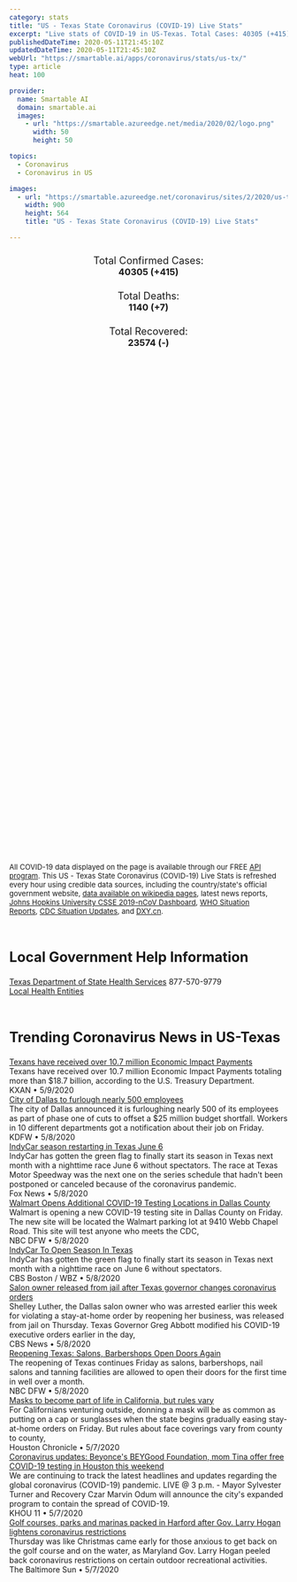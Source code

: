 ```yaml
---
category: stats
title: "US - Texas State Coronavirus (COVID-19) Live Stats"
excerpt: "Live stats of COVID-19 in US-Texas. Total Cases: 40305 (+415), Deaths: 1140 (+7), Recoveries: 23574(-)."
publishedDateTime: 2020-05-11T21:45:10Z
updatedDateTime: 2020-05-11T21:45:10Z
webUrl: "https://smartable.ai/apps/coronavirus/stats/us-tx/"
type: article
heat: 100

provider:
  name: Smartable AI
  domain: smartable.ai
  images:
    - url: "https://smartable.azureedge.net/media/2020/02/logo.png"
      width: 50
      height: 50

topics:
  - Coronavirus
  - Coronavirus in US

images:
  - url: "https://smartable.azureedge.net/coronavirus/sites/2/2020/us-tx.jpg"
    width: 900
    height: 564
    title: "US - Texas State Coronavirus (COVID-19) Live Stats"

---
```

<div class="total-stats" style="text-align: center;">
    <h3>
	    <div style="font-size: 18px; font-weight: 400;">Total Confirmed Cases:</div>
	    40305 (<span class='red'>+415</span>)
    </h3>
    <h3>
	    <div style="font-size: 18px; font-weight: 400;">Total Deaths:</div>
	    1140 (<span class='red'>+7</span>)
    </h3>
    <h3>
	    <div style="font-size: 18px; font-weight: 400;">Total Recovered:</div>
	    23574 (-)
    </h3>
</div>

<script type="text/javascript" src="https://www.gstatic.com/charts/loader.js"></script>

<div id="time_series_chart" style="width: 100%; height: 400px;"></div>
<script type="text/javascript">
  google.charts.load('current', {'packages':['corechart']});
  google.charts.setOnLoadCallback(drawChart);
  function drawChart() {
    var data = google.visualization.arrayToDataTable([
      ['Date', 'Total Cases', 'Total Deaths', 'Total Recovered'],
      ['1/22/2020', 0, 0, 0],['1/23/2020', 0, 0, 0],['1/24/2020', 0, 0, 0],['1/25/2020', 0, 0, 0],['1/26/2020', 0, 0, 0],['1/27/2020', 0, 0, 0],['1/28/2020', 0, 0, 0],['1/29/2020', 0, 0, 0],['1/30/2020', 0, 0, 0],['1/31/2020', 0, 0, 0],['2/1/2020', 0, 0, 0],['2/2/2020', 0, 0, 0],['2/3/2020', 0, 0, 0],['2/4/2020', 0, 0, 0],['2/5/2020', 0, 0, 0],['2/6/2020', 0, 0, 0],['2/7/2020', 0, 0, 0],['2/8/2020', 0, 0, 0],['2/9/2020', 0, 0, 0],['2/10/2020', 0, 0, 0],['2/11/2020', 0, 0, 0],['2/12/2020', 0, 0, 0],['2/13/2020', 0, 0, 0],['2/14/2020', 0, 0, 0],['2/15/2020', 0, 0, 0],['2/16/2020', 0, 0, 0],['2/17/2020', 0, 0, 0],['2/18/2020', 0, 0, 0],['2/19/2020', 0, 0, 0],['2/20/2020', 0, 0, 0],['2/21/2020', 0, 0, 0],['2/22/2020', 0, 0, 0],['2/23/2020', 0, 0, 0],['2/24/2020', 0, 0, 0],['2/25/2020', 0, 0, 0],['2/26/2020', 0, 0, 0],['2/27/2020', 0, 0, 0],['2/28/2020', 0, 0, 0],['2/29/2020', 0, 0, 0],['3/1/2020', 0, 0, 0],['3/2/2020', 0, 0, 0],['3/3/2020', 0, 0, 0],['3/4/2020', 0, 0, 0],['3/5/2020', 3, 0, 0],['3/6/2020', 4, 0, 0],['3/7/2020', 8, 0, 0],['3/8/2020', 11, 0, 0],['3/9/2020', 13, 0, 0],['3/10/2020', 16, 0, 0],['3/11/2020', 21, 0, 0],['3/12/2020', 27, 0, 0],['3/13/2020', 44, 0, 0],['3/14/2020', 60, 0, 0],['3/15/2020', 63, 0, 0],['3/16/2020', 85, 0, 0],['3/17/2020', 110, 1, 0],['3/18/2020', 196, 3, 0],['3/19/2020', 306, 5, 0],['3/20/2020', 429, 4, 4],['3/21/2020', 582, 5, 4],['3/22/2020', 643, 7, 11],['3/23/2020', 758, 9, 11],['3/24/2020', 955, 12, 11],['3/25/2020', 1229, 15, 15],['3/26/2020', 1563, 21, 15],['3/27/2020', 1937, 26, 15],['3/28/2020', 2455, 30, 15],['3/29/2020', 2792, 37, 15],['3/30/2020', 3147, 45, 15],['3/31/2020', 3809, 54, 15],['4/1/2020', 4355, 66, 254],['4/2/2020', 5069, 77, 377],['4/3/2020', 5734, 100, 528],['4/4/2020', 6567, 116, 640],['4/5/2020', 7209, 136, 684],['4/6/2020', 8050, 150, 763],['4/7/2020', 8932, 160, 976],['4/8/2020', 9777, 189, 1194],['4/9/2020', 11208, 210, 1365],['4/10/2020', 12105, 238, 1709],['4/11/2020', 13023, 266, 1873],['4/12/2020', 13677, 283, 2068],['4/13/2020', 14275, 305, 2401],['4/14/2020', 15015, 342, 2680],['4/15/2020', 15907, 375, 2957],['4/16/2020', 16876, 414, 3278],['4/17/2020', 17849, 451, 3537],['4/18/2020', 18704, 476, 3760],['4/19/2020', 19260, 490, 4020],['4/20/2020', 19751, 507, 4268],['4/21/2020', 20574, 533, 4578],['4/22/2020', 21321, 556, 4910],['4/23/2020', 22650, 604, 5262],['4/24/2020', 22905, 616, 5262],['4/25/2020', 24195, 643, 9986],['4/26/2020', 25015, 667, 9986],['4/27/2020', 25516, 682, 11170],['4/28/2020', 26464, 724, 11170],['4/29/2020', 27566, 759, 11786],['4/30/2020', 28777, 821, 12507],['5/1/2020', 29837, 842, 13699],['5/2/2020', 31142, 875, 14891],['5/3/2020', 32227, 889, 15544],['5/4/2020', 33058, 917, 16621],['5/5/2020', 34238, 960, 16665],['5/6/2020', 35330, 1006, 17687],['5/7/2020', 36550, 1029, 18707],['5/8/2020', 37727, 1079, 19604],['5/9/2020', 38696, 1111, 23589],['5/10/2020', 39890, 1133, 23589],['5/11/2020', 40305, 1140, 23574],
    ]);
    var options = {
      curveType: 'none',
      chartArea: {'width': '80%', 'height': '80%'},
      legend: { position: 'top' },
      lineWidth: 5,
      colors: ['#f60109', '#444444', '#81B71F']
    };
    var chart = new google.visualization.LineChart(document.getElementById('time_series_chart'));
    chart.draw(data, options);
  }
</script>

<div id="geo_chart" style="width: 100%; height: 500px;"></div>
<script type="text/javascript">
  google.charts.load('current', {
    'packages':['geochart'],
    'mapsApiKey': 'AIzaSyDk1HhVhLaveyKrUhhHZ5YwzIpEcbdal6U'
  });
  google.charts.setOnLoadCallback(drawRegionsMap);
  function drawRegionsMap() {
    var data = google.visualization.arrayToDataTable([
      ['LATITUDE', 'LONGITUDE', 'DESCRIPTION', 'Total Cases', 'Total Deaths'],
      [32.2963, -102.5297, "Andrews", 21, 0],[32.0561, -95.5043, "Anderson", 41, 0],[31.2345, -94.7665, "Angelina", 100, 0],[28.167, -97.006, "Aransas", 2, 0],[28.9643, -98.4957, "Atascosa", 22, 1],[29.7965, -96.1051, "Austin", 15, 0],[30.2819, -97.2448, "Bastrop", 109, 2],[35.1075, -101.3628, "Armstrong", 2, 0],[31.0525, -97.479, "Bell", 220, 3],[29.5545, -98.3404, "Bexar", 1901, 56],[30.4298, -98.3609, "Blanco", 6, 0],[34.06854817, -102.8299707, "Bailey", 3, 0],[33.5076, -94.6167, "Bowie", 105, 10],[29.6383, -98.9869, "Bandera", 6, 0],[29.0455, -95.5673, "Brazoria", 661, 9],[30.5852, -96.296, "Brazos", 271, 18],[31.8249, -98.7895, "Brown", 38, 6],[28.5277, -97.7831, "Bee", 6, 0],[30.346, -96.5311, "Burleson", 15, 0],[30.5677, -98.2751, "Burnet", 26, 0],[29.8785, -97.6831, "Caldwell", 27, 0],[28.4463, -96.4205, "Calhoun", 36, 3],[26.0566, -97.4235, "Cameron", 512, 22],[32.0562, -97.7507, "Bosque", 5, 0],[33.1378, -94.0591, "Cass", 20, 2],[34.5324, -102.3111, "Castro", 23, 1],[29.7269, -94.8549, "Chambers", 50, 0],[31.8968, -95.152, "Cherokee", 20, 1],[29.81008251, -103.2520326, "Brewster", 1, 0],[33.1795, -96.493, "Collin", 920, 28],[34.53026962, -101.2084947, "Briscoe", 1, 0],[29.6997, -98.1148, "Comal", 65, 6],[27.22, -98.0645, "Brooks", 1, 0],[31.9005, -98.6044, "Comanche", 4, 1],[31.4187, -97.5114, "Coryell", 208, 2],[31.3919, -102.3503, "Crane", 2, 0],[32.7767, -96.797, "Dallas", 5870, 143],[32.9307, -102.1256, "Dawson", 30, 1],[34.8232, -102.4001, "Deaf Smith", 59, 0],[32.4056, -99.5039, "Callahan", 6, 1],[33.133, -97.3014, "Denton", 922, 25],[28.9829, -97.505, "DeWitt", 15, 1],[32.9997, -94.9668, "Camp", 7, 0],[32.2136, -98.6721, "Eastland", 3, 0],[35.5707, -101.1731, "Carson", 3, 0],[32.0105, -102.3587, "Ector", 102, 4],[31.811, -106.1643, "El Paso", 1340, 33],[32.314, -97.0053, "Ellis", 202, 11],[32.0875, -98.3391, "Erath", 15, 1],[31.3711, -97.0763, "Falls", 6, 0],[34.4293, -100.2516, "Childress", 2, 0],[33.4275, -96.3407, "Fannin", 23, 1],[33.9299, -98.3676, "Clay", 3, 0],[30.064, -96.6958, "Fayette", 25, 1],[33.5997, -102.6133, "Cochran", 1, 0],[29.5693, -95.8143, "Fort Bend", 1384, 38],[31.88911733, -100.5297533, "Coke", 1, 0],[33.176, -95.2253, "Franklin", 3, 0],[31.76736834, -99.45240766, "Coleman", 2, 0],[32.9419, -102.5657, "Gaines", 3, 0],[29.4128, -94.9658, "Galveston", 685, 29],[34.96489496, -100.2700111, "Collingsworth", 4, 0],[33.6233, -96.7286, "Grayson", 89, 0],[29.7055, -96.5563, "Colorado", 16, 0],[32.4893, -94.8521, "Gregg", 118, 0],[30.3874, -96.0895, "Grimes", 42, 1],[29.4892, -98.1094, "Guadalupe", 95, 0],[31.2162, -99.844, "Concho", 1, 0],[34.2791, -101.8968, "Hale", 37, 4],[33.5703, -97.0129, "Cooke", 12, 0],[30.1933, -94.193, "Hardin", 115, 3],[29.7752, -95.3103, "Harris", 7878, 172],[34.07783319, -100.2785062, "Cottle", 4, 1],[32.5886, -94.4468, "Harrison", 186, 9],[30.0392, -97.8915, "Hays", 204, 2],[32.3075, -96.0138, "Henderson", 41, 0],[33.6413, -101.2377, "Crosby", 2, 1],[26.2585, -98.5787, "Hidalgo", 389, 8],[32.1419, -97.3972, "Hill", 19, 1],[36.0579, -102.5123, "Dallam", 13, 1],[33.4133, -102.1552, "Hockley", 21, 1],[32.4885, -97.8357, "Hood", 22, 3],[33.3222, -95.5606, "Hopkins", 8, 0],[31.3177, -95.4564, "Houston", 13, 0],[33.3716, -95.6912, "Delta", 1, 0],[32.9324, -96.2471, "Hunt", 57, 3],[28.8325, -96.5388, "Jackson", 14, 0],[30.6578, -93.9001, "Jasper", 22, 2],[33.4701, -100.8556, "Dickens", 1, 0],[30.0522, -94.3332, "Jefferson", 376, 25],[28.4461, -99.7604, "Dimmit", 1, 0],[32.4311, -97.1021, "Johnson", 150, 4],[34.8674, -100.6592, "Donley", 26, 0],[28.8858, -97.7134, "Karnes", 3, 0],[27.7609, -98.2389, "Duval", 5, 0],[32.7315, -96.159, "Kaufman", 116, 1],[29.7844, -98.7289, "Kendall", 19, 0],[27.5095, -97.861, "Kleberg", 11, 1],[33.6689, -95.5462, "Lamar", 89, 4],[34.012, -102.4147, "Lamb", 7, 0],[29.4428, -96.9436, "Lavaca", 6, 1],[31.2579, -95.9796, "Leon", 9, 0],[30.047, -94.7908, "Liberty", 64, 1],[31.307, -96.6293, "Limestone", 15, 1],[30.7807, -98.4393, "Llano", 3, 0],[33.6901, -101.9893, "Lubbock", 592, 49],[33.9835, -101.3367, "Floyd", 4, 0],[32.9652, -101.8309, "Lynn", 5, 1],[32.1315, -101.7928, "Martin", 3, 1],[28.8727, -96.2172, "Matagorda", 64, 5],[28.947, -100.6237, "Maverick", 31, 0],[31.7897, -96.461, "Freestone", 7, 0],[31.3818, -97.2127, "McLennan", 94, 4],[28.8885, -99.0988, "Frio", 34, 0],[29.3532, -99.1621, "Medina", 31, 2],[32.0249, -102.1137, "Midland", 101, 11],[30.874, -97.1289, "Milam", 20, 1],[33.17969345, -101.2984114, "Garza", 3, 0],[33.7835, -97.7302, "Montague", 9, 1],[30.2903, -99.2459, "Gillespie", 4, 0],[30.3883, -95.6963, "Montgomery", 699, 16],[31.86942909, -101.5207776, "Glasscock", 1, 0],[36.0444, -102.008, "Moore", 527, 8],[28.6708, -97.3916, "Goliad", 7, 0],[33.0306, -94.725, "Morris", 9, 0],[29.2698, -97.7658, "Gonzales", 53, 2],[31.8126, -94.8411, "Nacogdoches", 206, 9],[35.5479, -100.965, "Gray", 75, 0],[32.0925, -96.7174, "Navarro", 36, 2],[27.8094, -97.8455, "Nueces", 132, 3],[35.2456, -102.4262, "Oldham", 3, 1],[30.1291, -93.9967, "Orange", 85, 2],[32.7508, -97.6999, "Parker", 45, 0],[30.9988, -94.8275, "Polk", 35, 0],[35.1989, -101.831, "Potter", 1124, 15],[31.6997, -98.1208, "Hamilton", 6, 0],[35.0539, -101.8186, "Randall", 358, 3],[36.066, -101.4769, "Hansford", 12, 2],[31.4046, -103.5057, "Reeves", 7, 0],[30.877, -96.5956, "Robertson", 5, 0],[32.917, -96.4377, "Rockwall", 100, 4],[31.8662, -94.9833, "Rusk", 40, 1],[30.5898, -95.1307, "San Jacinto", 11, 0],[35.8914, -102.3933, "Hartley", 8, 2],[28.0969, -97.865, "San Patricio", 20, 0],[31.944, -94.2457, "Shelby", 152, 5],[32.2222, -95.2217, "Smith", 174, 4],[35.9097, -100.3839, "Hemphill", 1, 0],[26.3859, -98.899, "Starr", 14, 0],[34.5374, -101.7743, "Swisher", 12, 0],[32.7732, -97.3517, "Tarrant", 3695, 103],[32.4522, -99.8666, "Taylor", 384, 6],[33.3377, -102.2059, "Terry", 12, 0],[31.4426, -100.4501, "Tom Green", 84, 1],[30.4088, -98.0451, "Travis", 2127, 60],[32.2795, -101.3496, "Howard", 6, 1],[32.586, -95.1127, "Upshur", 17, 0],[29.3214, -99.4696, "Uvalde", 7, 0],[29.3708, -100.88, "Val Verde", 13, 0],[35.7026, -101.5317, "Hutchinson", 21, 0],[32.554, -95.8639, "Van Zandt", 18, 1],[28.8285, -96.985, "Victoria", 150, 5],[33.1636, -98.3891, "Jack", 4, 0],[30.705, -95.5545, "Walker", 340, 2],[30.0996, -96.0781, "Waller", 38, 0],[30.1586, -96.3965, "Washington", 164, 18],[27.6555, -99.6178, "Webb", 435, 17],[29.1119, -96.4123, "Wharton", 41, 0],[26.8827, -98.8948, "Jim Hogg", 3, 0],[33.9072, -98.529, "Wichita", 75, 2],[27.7132, -98.1346, "Jim Wells", 7, 0],[26.4634, -97.9088, "Willacy", 14, 1],[30.513, -97.7382, "Williamson", 377, 13],[32.8898, -100.1329, "Jones", 92, 0],[29.2358, -97.9636, "Wilson", 35, 4],[33.2099, -97.7709, "Wise", 30, 2],[33.1896, -102.8271, "Yoakum", 2, 0],[33.195, -98.7436, "Young", 4, 1],[30.8502, -93.7537, "Newton", 4, 0],[30.9213, -94.6001, "Tyler", 7, 0],[30.0772, -99.2381, "Kerr", 9, 0],[30.48678918, -99.74856473, "Kimble", 1, 0],[28.4668, -98.1784, "Live Oak", 5, 0],[33.468, -99.5236, "Knox", 1, 0],[28.4364, -99.2367, "La Salle", 2, 0],[31.305, -94.2699, "San Augustine", 21, 1],[32.9305, -95.5761, "Wood", 14, 0],[32.2436, -94.4561, "Panola", 168, 8],[31.0755, -97.9727, "Lampasas", 8, 0],[30.1833, -96.9279, "Lee", 5, 0],[36.27783108, -100.2733151, "Lipscomb", 2, 0],[32.5509, -98.4979, "Palo Pinto", 9, 2],[33.1658, -95.1105, "Titus", 35, 0],[30.9376, -95.3254, "Trinity", 11, 0],[31.0252, -95.7539, "Madison", 3, 0],[32.7634, -94.3511, "Marion", 16, 0],[30.748, -99.2288, "Mason", 28, 0],[30.8926, -102.8847, "Pecos", 15, 0],[31.1993, -99.5809, "McCulloch", 3, 0],[26.9027, -99.2612, "Zapata", 7, 0],[32.3571, -101.0132, "Mitchell", 1, 0],[33.8992, -100.8561, "Motley", 1, 0],[32.9011, -95.9397, "Rains", 2, 0],[32.0851, -100.3194, "Nolan", 2, 0],[32.6366, -100.7523, "Scurry", 2, 0],[36.3932, -100.7974, "Ochiltree", 29, 1],[32.7566, -98.9125, "Stephens", 1, 0],[31.7545, -103.1541, "Winkler", 3, 0],[34.5157, -102.8846, "Parmer", 19, 0],[34.148, -99.3, "Wilbarger", 2, 0],[33.5523, -94.7804, "Red River", 9, 0],[35.6924, -100.6416, "Roberts", 2, 0],[31.4541, -93.7979, "Sabine", 2, 0],[36.4937, -101.7937, "Sherman", 23, 0],[28.7221, -99.8327, "Zavala", 2, 0],[28.3238976, -97.15766311, "Refugio", 1, 0],[31.8314342, -99.97616148, "Runnels", 2, 0],[35.5291, -100.4394, "Wheeler", 14, 0],[32.73587756, -99.35401337, "Shackelford", 1, 0],
    ]);
    var options = {
      backgroundColor: {fill:'transparent',stroke:'#FFF' ,strokeWidth:0 }, 
      displayMode: 'markers',
      region: 'US-TX', 
      resolution: 'metros',
      colorAxis: {colors: ['#F27D81', '#f60109']},
      sizeAxis: {minSize:3,  maxSize:12},
    };
    var chart = new google.visualization.GeoChart(document.getElementById('geo_chart'));
    chart.draw(data, options);
  };
</script>

<div id="geo_table"></div>
<script type="text/javascript">
  google.charts.load('current', {'packages':['table']});
  google.charts.setOnLoadCallback(drawTable);
  function drawTable() {
    var data = new google.visualization.DataTable();
    data.addColumn('string', 'Location');
    data.addColumn('number', 'Total Cases');
    data.addColumn('number', 'New Cases');
    data.addColumn('number', 'Active Cases');
    data.addColumn('number', 'Total Deaths');
    data.addColumn('number', 'New Deaths');
    data.addColumn('number', 'Total Recovered');
    data.addRows([
      [{v:"Andrews", f:"Andrews"}, 21, 0, 18, 0, 0, 3],[{v:"Anderson", f:"Anderson"}, 41, 0, 39, 0, 0, 2],[{v:"Angelina", f:"Angelina"}, 100, 0, 100, 0, 0, 0],[{v:"Aransas", f:"Aransas"}, 2, 0, 2, 0, 0, 0],[{v:"Atascosa", f:"Atascosa"}, 22, 0, 15, 1, 0, 6],[{v:"Austin", f:"Austin"}, 15, 0, 15, 0, 0, 0],[{v:"Bastrop", f:"Bastrop"}, 109, 0, 101, 2, 0, 6],[{v:"Armstrong", f:"Armstrong"}, 2, 0, 2, 0, 0, 0],[{v:"Bell", f:"Bell"}, 220, 0, 159, 3, 0, 58],[{v:"Bexar", f:"Bexar"}, 1901, 0, 1484, 56, 0, 361],[{v:"Blanco", f:"Blanco"}, 6, 0, 6, 0, 0, 0],[{v:"Bailey", f:"Bailey"}, 3, 0, 3, 0, 0, 0],[{v:"Bowie", f:"Bowie"}, 105, 0, 95, 10, 0, 0],[{v:"Bandera", f:"Bandera"}, 6, 0, 6, 0, 0, 0],[{v:"Brazoria", f:"Brazoria"}, 661, 5, 442, 9, 0, 210],[{v:"Brazos", f:"Brazos"}, 271, 6, 203, 18, 0, 50],[{v:"Brown", f:"Brown"}, 38, 0, 21, 6, 0, 11],[{v:"Bee", f:"Bee"}, 6, 0, 6, 0, 0, 0],[{v:"Burleson", f:"Burleson"}, 15, 0, 15, 0, 0, 0],[{v:"Burnet", f:"Burnet"}, 26, 0, 26, 0, 0, 0],[{v:"Caldwell", f:"Caldwell"}, 27, 0, 27, 0, 0, 0],[{v:"Calhoun", f:"Calhoun"}, 36, 0, 33, 3, 0, 0],[{v:"Cameron", f:"Cameron"}, 512, 0, 342, 22, 0, 148],[{v:"Bosque", f:"Bosque"}, 5, 0, 5, 0, 0, 0],[{v:"Cass", f:"Cass"}, 20, 0, 15, 2, 0, 3],[{v:"Castro", f:"Castro"}, 23, 0, 22, 1, 0, 0],[{v:"Chambers", f:"Chambers"}, 50, 1, 29, 0, 0, 21],[{v:"Cherokee", f:"Cherokee"}, 20, 0, 13, 1, 0, 6],[{v:"Brewster", f:"Brewster"}, 1, 0, 1, 0, 0, 0],[{v:"Collin", f:"Collin"}, 920, 2, 463, 28, 0, 429],[{v:"Briscoe", f:"Briscoe"}, 1, 0, 1, 0, 0, 0],[{v:"Comal", f:"Comal"}, 65, 0, 40, 6, 0, 19],[{v:"Brooks", f:"Brooks"}, 1, 0, 1, 0, 0, 0],[{v:"Comanche", f:"Comanche"}, 4, 0, 3, 1, 0, 0],[{v:"Coryell", f:"Coryell"}, 208, 0, 206, 2, 0, 0],[{v:"Crane", f:"Crane"}, 2, 0, 0, 0, 0, 2],[{v:"Dallas", f:"Dallas"}, 5870, 0, 5725, 143, 0, 2],[{v:"Dawson", f:"Dawson"}, 30, 0, 28, 1, 0, 1],[{v:"Deaf Smith", f:"Deaf Smith"}, 59, 0, 57, 0, 0, 2],[{v:"Callahan", f:"Callahan"}, 6, 0, 5, 1, 0, 0],[{v:"Denton", f:"Denton"}, 922, 8, 576, 25, 0, 321],[{v:"DeWitt", f:"DeWitt"}, 15, 0, 8, 1, 0, 6],[{v:"Camp", f:"Camp"}, 7, 0, 7, 0, 0, 0],[{v:"Eastland", f:"Eastland"}, 3, 0, 3, 0, 0, 0],[{v:"Carson", f:"Carson"}, 3, 0, 3, 0, 0, 0],[{v:"Ector", f:"Ector"}, 102, 4, 75, 4, 0, 23],[{v:"El Paso", f:"El Paso"}, 1340, 18, 1186, 33, 1, 121],[{v:"Ellis", f:"Ellis"}, 202, 0, 191, 11, 0, 0],[{v:"Erath", f:"Erath"}, 15, 0, 14, 1, 0, 0],[{v:"Falls", f:"Falls"}, 6, 0, 6, 0, 0, 0],[{v:"Childress", f:"Childress"}, 2, 0, 2, 0, 0, 0],[{v:"Fannin", f:"Fannin"}, 23, 0, 22, 1, 0, 0],[{v:"Clay", f:"Clay"}, 3, 0, 3, 0, 0, 0],[{v:"Fayette", f:"Fayette"}, 25, 0, 24, 1, 0, 0],[{v:"Cochran", f:"Cochran"}, 1, 0, 1, 0, 0, 0],[{v:"Fort Bend", f:"Fort Bend"}, 1384, 14, 1242, 38, 2, 104],[{v:"Coke", f:"Coke"}, 1, 0, 1, 0, 0, 0],[{v:"Franklin", f:"Franklin"}, 3, 0, 3, 0, 0, 0],[{v:"Coleman", f:"Coleman"}, 2, 0, 2, 0, 0, 0],[{v:"Gaines", f:"Gaines"}, 3, 0, 3, 0, 0, 0],[{v:"Galveston", f:"Galveston"}, 685, 5, 413, 29, 0, 243],[{v:"Collingsworth", f:"Collingsworth"}, 4, 0, 4, 0, 0, 0],[{v:"Grayson", f:"Grayson"}, 89, 0, 89, 0, 0, 0],[{v:"Colorado", f:"Colorado"}, 16, 0, 16, 0, 0, 0],[{v:"Gregg", f:"Gregg"}, 118, 0, 102, 0, 0, 16],[{v:"Grimes", f:"Grimes"}, 42, 0, 41, 1, 0, 0],[{v:"Guadalupe", f:"Guadalupe"}, 95, 0, 68, 0, 0, 27],[{v:"Concho", f:"Concho"}, 1, 0, 1, 0, 0, 0],[{v:"Hale", f:"Hale"}, 37, 0, 28, 4, 0, 5],[{v:"Cooke", f:"Cooke"}, 12, 0, 12, 0, 0, 0],[{v:"Hardin", f:"Hardin"}, 115, 0, 74, 3, 0, 38],[{v:"Harris", f:"Harris"}, 7878, 0, 6247, 172, 0, 1459],[{v:"Cottle", f:"Cottle"}, 4, 0, 3, 1, 0, 0],[{v:"Harrison", f:"Harrison"}, 186, 0, 177, 9, 0, 0],[{v:"Hays", f:"Hays"}, 204, 0, 131, 2, 0, 71],[{v:"Henderson", f:"Henderson"}, 41, 0, 41, 0, 0, 0],[{v:"Crosby", f:"Crosby"}, 2, 0, 1, 1, 0, 0],[{v:"Hidalgo", f:"Hidalgo"}, 389, 2, 302, 8, 0, 79],[{v:"Hill", f:"Hill"}, 19, 0, 18, 1, 0, 0],[{v:"Dallam", f:"Dallam"}, 13, 0, 11, 1, 0, 1],[{v:"Hockley", f:"Hockley"}, 21, 0, 20, 1, 0, 0],[{v:"Hood", f:"Hood"}, 22, 0, 14, 3, 0, 5],[{v:"Hopkins", f:"Hopkins"}, 8, 0, 8, 0, 0, 0],[{v:"Houston", f:"Houston"}, 13, 0, 13, 0, 0, 0],[{v:"Delta", f:"Delta"}, 1, 0, 1, 0, 0, 0],[{v:"Hunt", f:"Hunt"}, 57, 0, 54, 3, 0, 0],[{v:"Jackson", f:"Jackson"}, 14, 0, 11, 0, 0, 3],[{v:"Jasper", f:"Jasper"}, 22, 0, 19, 2, 0, 1],[{v:"Dickens", f:"Dickens"}, 1, 0, 1, 0, 0, 0],[{v:"Jefferson", f:"Jefferson"}, 376, 0, 315, 25, 0, 36],[{v:"Dimmit", f:"Dimmit"}, 1, 0, 1, 0, 0, 0],[{v:"Johnson", f:"Johnson"}, 150, 0, 146, 4, 0, 0],[{v:"Donley", f:"Donley"}, 26, 0, 13, 0, 0, 13],[{v:"Karnes", f:"Karnes"}, 3, 0, 1, 0, 0, 2],[{v:"Duval", f:"Duval"}, 5, 0, 5, 0, 0, 0],[{v:"Kaufman", f:"Kaufman"}, 116, 0, 115, 1, 0, 0],[{v:"Kendall", f:"Kendall"}, 19, 0, 11, 0, 0, 8],[{v:"Kleberg", f:"Kleberg"}, 11, 0, 10, 1, 0, 0],[{v:"Lamar", f:"Lamar"}, 89, 0, 85, 4, 0, 0],[{v:"Lamb", f:"Lamb"}, 7, 0, 7, 0, 0, 0],[{v:"Lavaca", f:"Lavaca"}, 6, 0, 4, 1, 0, 1],[{v:"Leon", f:"Leon"}, 9, 0, 9, 0, 0, 0],[{v:"Liberty", f:"Liberty"}, 64, 0, 63, 1, 0, 0],[{v:"Limestone", f:"Limestone"}, 15, 0, 14, 1, 0, 0],[{v:"Llano", f:"Llano"}, 3, 0, 3, 0, 0, 0],[{v:"Lubbock", f:"Lubbock"}, 592, 3, 394, 49, 0, 149],[{v:"Floyd", f:"Floyd"}, 4, 0, 4, 0, 0, 0],[{v:"Lynn", f:"Lynn"}, 5, 0, 4, 1, 0, 0],[{v:"Martin", f:"Martin"}, 3, 0, 2, 1, 0, 0],[{v:"Matagorda", f:"Matagorda"}, 64, 0, 48, 5, 0, 11],[{v:"Maverick", f:"Maverick"}, 31, 0, 27, 0, 0, 4],[{v:"Freestone", f:"Freestone"}, 7, 0, 7, 0, 0, 0],[{v:"McLennan", f:"McLennan"}, 94, 0, 88, 4, 0, 2],[{v:"Frio", f:"Frio"}, 34, 0, 33, 0, 0, 1],[{v:"Medina", f:"Medina"}, 31, 0, 27, 2, 0, 2],[{v:"Midland", f:"Midland"}, 101, 0, 70, 11, 0, 20],[{v:"Milam", f:"Milam"}, 20, 0, 19, 1, 0, 0],[{v:"Garza", f:"Garza"}, 3, 0, 3, 0, 0, 0],[{v:"Montague", f:"Montague"}, 9, 0, 8, 1, 0, 0],[{v:"Gillespie", f:"Gillespie"}, 4, 0, 3, 0, 0, 1],[{v:"Montgomery", f:"Montgomery"}, 699, 0, 549, 16, 0, 134],[{v:"Glasscock", f:"Glasscock"}, 1, 0, 1, 0, 0, 0],[{v:"Moore", f:"Moore"}, 527, 0, 498, 8, 0, 21],[{v:"Goliad", f:"Goliad"}, 7, 0, 6, 0, 0, 1],[{v:"Morris", f:"Morris"}, 9, 0, 9, 0, 0, 0],[{v:"Gonzales", f:"Gonzales"}, 53, 0, 50, 2, 0, 1],[{v:"Nacogdoches", f:"Nacogdoches"}, 206, 0, 177, 9, 0, 20],[{v:"Gray", f:"Gray"}, 75, 0, 74, 0, 0, 1],[{v:"Navarro", f:"Navarro"}, 36, 0, 34, 2, 0, 0],[{v:"Nueces", f:"Nueces"}, 132, 3, 129, 3, 0, 0],[{v:"Oldham", f:"Oldham"}, 3, 0, 2, 1, 0, 0],[{v:"Orange", f:"Orange"}, 85, 0, 55, 2, 0, 28],[{v:"Parker", f:"Parker"}, 45, 0, 45, 0, 0, 0],[{v:"Polk", f:"Polk"}, 35, 0, 35, 0, 0, 0],[{v:"Potter", f:"Potter"}, 1124, 0, 1089, 15, 0, 20],[{v:"Hamilton", f:"Hamilton"}, 6, 0, 6, 0, 0, 0],[{v:"Randall", f:"Randall"}, 358, 0, 333, 3, 0, 22],[{v:"Hansford", f:"Hansford"}, 12, 0, 10, 2, 0, 0],[{v:"Reeves", f:"Reeves"}, 7, 0, 7, 0, 0, 0],[{v:"Robertson", f:"Robertson"}, 5, 0, 5, 0, 0, 0],[{v:"Rockwall", f:"Rockwall"}, 100, 0, 96, 4, 0, 0],[{v:"Rusk", f:"Rusk"}, 40, 0, 39, 1, 0, 0],[{v:"San Jacinto", f:"San Jacinto"}, 11, 0, 11, 0, 0, 0],[{v:"Hartley", f:"Hartley"}, 8, 0, 6, 2, 0, 0],[{v:"San Patricio", f:"San Patricio"}, 20, 0, 20, 0, 0, 0],[{v:"Shelby", f:"Shelby"}, 152, 0, 141, 5, 0, 6],[{v:"Smith", f:"Smith"}, 174, 0, 111, 4, 0, 59],[{v:"Hemphill", f:"Hemphill"}, 1, 0, 1, 0, 0, 0],[{v:"Starr", f:"Starr"}, 14, 0, 14, 0, 0, 0],[{v:"Swisher", f:"Swisher"}, 12, 0, 11, 0, 0, 1],[{v:"Tarrant", f:"Tarrant"}, 3695, 485, 3327, 103, 2, 265],[{v:"Taylor", f:"Taylor"}, 384, 0, 375, 6, 0, 3],[{v:"Terry", f:"Terry"}, 12, 0, 9, 0, 0, 3],[{v:"Tom Green", f:"Tom Green"}, 84, 0, 63, 1, 0, 20],[{v:"Travis", f:"Travis"}, 2127, 0, 1800, 60, 0, 267],[{v:"Howard", f:"Howard"}, 6, 0, 5, 1, 0, 0],[{v:"Upshur", f:"Upshur"}, 17, 0, 17, 0, 0, 0],[{v:"Uvalde", f:"Uvalde"}, 7, 0, 1, 0, 0, 6],[{v:"Val Verde", f:"Val Verde"}, 13, 0, 2, 0, 0, 11],[{v:"Hutchinson", f:"Hutchinson"}, 21, 0, 20, 0, 0, 1],[{v:"Van Zandt", f:"Van Zandt"}, 18, 0, 17, 1, 0, 0],[{v:"Victoria", f:"Victoria"}, 150, 0, 132, 5, 0, 13],[{v:"Jack", f:"Jack"}, 4, 0, 4, 0, 0, 0],[{v:"Walker", f:"Walker"}, 340, 0, 324, 2, 0, 14],[{v:"Waller", f:"Waller"}, 38, 0, 38, 0, 0, 0],[{v:"Washington", f:"Washington"}, 164, 0, 132, 18, 0, 14],[{v:"Webb", f:"Webb"}, 435, 1, 330, 17, 0, 88],[{v:"Wharton", f:"Wharton"}, 41, 0, 27, 0, 0, 14],[{v:"Jim Hogg", f:"Jim Hogg"}, 3, 0, 3, 0, 0, 0],[{v:"Wichita", f:"Wichita"}, 75, 0, 58, 2, 0, 15],[{v:"Jim Wells", f:"Jim Wells"}, 7, 0, 7, 0, 0, 0],[{v:"Willacy", f:"Willacy"}, 14, 0, 13, 1, 0, 0],[{v:"Williamson", f:"Williamson"}, 377, 0, 281, 13, 0, 83],[{v:"Jones", f:"Jones"}, 92, 0, 92, 0, 0, 0],[{v:"Wilson", f:"Wilson"}, 35, 0, 27, 4, 0, 4],[{v:"Wise", f:"Wise"}, 30, 0, 28, 2, 0, 0],[{v:"Yoakum", f:"Yoakum"}, 2, 0, 2, 0, 0, 0],[{v:"Young", f:"Young"}, 4, 0, 3, 1, 0, 0],[{v:"Newton", f:"Newton"}, 4, 0, 3, 0, 0, 1],[{v:"Tyler", f:"Tyler"}, 7, 0, 7, 0, 0, 0],[{v:"Kerr", f:"Kerr"}, 9, 0, 7, 0, 0, 2],[{v:"Kimble", f:"Kimble"}, 1, 0, 1, 0, 0, 0],[{v:"Live Oak", f:"Live Oak"}, 5, 0, 5, 0, 0, 0],[{v:"Knox", f:"Knox"}, 1, 0, 1, 0, 0, 0],[{v:"La Salle", f:"La Salle"}, 2, 0, 2, 0, 0, 0],[{v:"San Augustine", f:"San Augustine"}, 21, 0, 20, 1, 0, 0],[{v:"Wood", f:"Wood"}, 14, 0, 14, 0, 0, 0],[{v:"Panola", f:"Panola"}, 168, 0, 155, 8, 0, 5],[{v:"Lampasas", f:"Lampasas"}, 8, 0, 8, 0, 0, 0],[{v:"Lee", f:"Lee"}, 5, 0, 5, 0, 0, 0],[{v:"Lipscomb", f:"Lipscomb"}, 2, 0, 2, 0, 0, 0],[{v:"Palo Pinto", f:"Palo Pinto"}, 9, 0, 7, 2, 0, 0],[{v:"Titus", f:"Titus"}, 35, 0, 35, 0, 0, 0],[{v:"Trinity", f:"Trinity"}, 11, 0, 11, 0, 0, 0],[{v:"Madison", f:"Madison"}, 3, 0, 3, 0, 0, 0],[{v:"Marion", f:"Marion"}, 16, 0, 16, 0, 0, 0],[{v:"Mason", f:"Mason"}, 28, 0, 28, 0, 0, 0],[{v:"Pecos", f:"Pecos"}, 15, 0, 15, 0, 0, 0],[{v:"McCulloch", f:"McCulloch"}, 3, 0, 3, 0, 0, 0],[{v:"Zapata", f:"Zapata"}, 7, 0, 7, 0, 0, 0],[{v:"Mitchell", f:"Mitchell"}, 1, 0, 1, 0, 0, 0],[{v:"Motley", f:"Motley"}, 1, 0, 1, 0, 0, 0],[{v:"Rains", f:"Rains"}, 2, 0, 2, 0, 0, 0],[{v:"Nolan", f:"Nolan"}, 2, 0, 2, 0, 0, 0],[{v:"Scurry", f:"Scurry"}, 2, 0, 2, 0, 0, 0],[{v:"Ochiltree", f:"Ochiltree"}, 29, 0, 28, 1, 0, 0],[{v:"Stephens", f:"Stephens"}, 1, 0, 1, 0, 0, 0],[{v:"Winkler", f:"Winkler"}, 3, 0, 3, 0, 0, 0],[{v:"Parmer", f:"Parmer"}, 19, 0, 19, 0, 0, 0],[{v:"Wilbarger", f:"Wilbarger"}, 2, 0, 2, 0, 0, 0],[{v:"Red River", f:"Red River"}, 9, 0, 9, 0, 0, 0],[{v:"Roberts", f:"Roberts"}, 2, 0, 2, 0, 0, 0],[{v:"Sabine", f:"Sabine"}, 2, 0, 2, 0, 0, 0],[{v:"Sherman", f:"Sherman"}, 23, 0, 23, 0, 0, 0],[{v:"Zavala", f:"Zavala"}, 2, 0, 2, 0, 0, 0],[{v:"Refugio", f:"Refugio"}, 1, 0, 1, 0, 0, 0],[{v:"Runnels", f:"Runnels"}, 2, 0, 2, 0, 0, 0],[{v:"Wheeler", f:"Wheeler"}, 14, 0, 14, 0, 0, 0],[{v:"Shackelford", f:"Shackelford"}, 1, 0, 1, 0, 0, 0],
    ]);
    data.setProperty(0, 0, 'style', 'min-width:100px');
    var table = new google.visualization.Table(document.getElementById('geo_table'));
    table.draw(data, {allowHtml: true, sortColumn: 2, sortAscending: false, width: '660px', height: '100%'});
  }
</script>

<span style="font-size: 13px">All COVID-19 data displayed on the page is available through our FREE <a href="https://developer.smartable.ai">API program</a>. This US - Texas State Coronavirus (COVID-19) Live Stats is refreshed every hour using credible data sources, including the country/state's official government website, <a href="https://en.wikipedia.org/wiki/2019%E2%80%9320_coronavirus_pandemic" target="_blank">data available on wikipedia pages</a>, latest news reports, <a href="https://systems.jhu.edu/research/public-health/ncov/" target="_blank">Johns Hopkins University CSSE 2019-nCoV Dashboard</a>, <a href="https://www.who.int/emergencies/diseases/novel-coronavirus-2019/situation-reports" target="_blank">WHO Situation Reports</a>, <a href="https://www.cdc.gov/coronavirus/2019-ncov/index.html" target="_blank">CDC Situation Updates</a>, and <a href="https://ncov.dxy.cn/ncovh5/view/pneumonia" target="_blank">DXY.cn</a>.</span>

<h2 id="news" class="center" style="margin-top: 60px; font-size: 25px;">Local Government Help Information</h2>
<div class="info center">
<a href="https://www.dshs.state.tx.us/coronavirus/" target="_blank">Texas Department of State Health Services</a> 877-570-9779<br /><a href="https://www.dshs.state.tx.us/regions/2019-nCoV-Local-Health-Entities/" target="_blank">Local Health Entities</a>
</div>
<h2 id="news" class="center" style="margin-top: 60px; font-size: 25px;">Trending Coronavirus News in US-Texas</h2>
<div class="row">
<div class="col-md-6 col-sm-12">
  <div class="content-card">
	<a href="https://www.kxan.com/news/texas/texans-have-received-over-10-7-million-economic-impact-payments/"><div class="card-image" style="background-image: url(https://www.kxan.com/wp-content/uploads/sites/40/2020/05/d00c3ff529654f51b7a8ef955791d1d0.jpg?w=1280&h=720&crop=1)"></div></a>
	<div class="content">
		<div class="card-title"><a href="https://www.kxan.com/news/texas/texans-have-received-over-10-7-million-economic-impact-payments/">Texans have received over 10.7 million Economic Impact Payments</a></div>
		<div class="card-excerpt">Texans have received over 10.7 million Economic Impact Payments totaling more than $18.7 billion, according to the U.S. Treasury Department.</div>
		<div class="card-meta">
			<span class="card-provider">KXAN</span> • <span class="card-date">5/9/2020</span>
		</div>
	</div>
  </div>
</div>
<div class="col-md-6 col-sm-12">
  <div class="content-card">
	<a href="https://www.fox4news.com/news/city-of-dallas-to-furlough-nearly-500-employees"><div class="card-image" style="background-image: url(https://images.foxtv.com/static.fox4news.com/www.fox4news.com/content/uploads/2020/05/932/470/city-hall.jpg?ve=1&tl=1)"></div></a>
	<div class="content">
		<div class="card-title"><a href="https://www.fox4news.com/news/city-of-dallas-to-furlough-nearly-500-employees">City of Dallas to furlough nearly 500 employees</a></div>
		<div class="card-excerpt">The city of Dallas announced it is furloughing nearly 500 of its employees as part of phase one of cuts to offset a $25 million budget shortfall. Workers in 10 different departments got a notification about their job on Friday.</div>
		<div class="card-meta">
			<span class="card-provider">KDFW</span> • <span class="card-date">5/8/2020</span>
		</div>
	</div>
  </div>
</div>
<div class="col-md-6 col-sm-12">
  <div class="content-card">
	<a href="https://www.foxnews.com/auto/indycar-season-restarting-in-texas-june-6"><div class="card-image" style="background-image: url(https://a57.foxnews.com/static.foxnews.com/foxnews.com/content/uploads/2020/05/640/320/texas1.jpg?ve=1&tl=1)"></div></a>
	<div class="content">
		<div class="card-title"><a href="https://www.foxnews.com/auto/indycar-season-restarting-in-texas-june-6">IndyCar season restarting in Texas June 6</a></div>
		<div class="card-excerpt">IndyCar has gotten the green flag to finally start its season in Texas next month with a nighttime race June 6 without spectators. The race at Texas Motor Speedway was the next one on the series schedule that hadn't been postponed or canceled because of the coronavirus pandemic.</div>
		<div class="card-meta">
			<span class="card-provider">Fox News</span> • <span class="card-date">5/8/2020</span>
		</div>
	</div>
  </div>
</div>
<div class="col-md-6 col-sm-12">
  <div class="content-card">
	<a href="https://www.nbcdfw.com/news/coronavirus/walmart-opens-additional-covid-19-testing-locations-in-dallas-county/2366078/"><div class="card-image" style="background-image: url(https://media.nbcdfw.com/2019/09/GettyImages-1219427564.jpg?resize=850%2C478)"></div></a>
	<div class="content">
		<div class="card-title"><a href="https://www.nbcdfw.com/news/coronavirus/walmart-opens-additional-covid-19-testing-locations-in-dallas-county/2366078/">Walmart Opens Additional COVID-19 Testing Locations in Dallas County</a></div>
		<div class="card-excerpt">Walmart is opening a new COVID-19 testing site in Dallas County on Friday. The new site will be located the Walmart parking lot at 9410 Webb Chapel Road. This site will test anyone who meets the CDC,</div>
		<div class="card-meta">
			<span class="card-provider">NBC DFW</span> • <span class="card-date">5/8/2020</span>
		</div>
	</div>
  </div>
</div>
<div class="col-md-6 col-sm-12">
  <div class="content-card">
	<a href="https://detroit.cbslocal.com/2020/05/08/indycar-to-open-season-in-texas/"><div class="card-image" style="background-image: url(https://detroit.cbslocal.com/wp-content/uploads/sites/15909782/2020/05/GettyImages-970660826-e1588943489927.jpg)"></div></a>
	<div class="content">
		<div class="card-title"><a href="https://detroit.cbslocal.com/2020/05/08/indycar-to-open-season-in-texas/">IndyCar To Open Season In Texas</a></div>
		<div class="card-excerpt">IndyCar has gotten the green flag to finally start its season in Texas next month with a nighttime race on June 6 without spectators.</div>
		<div class="card-meta">
			<span class="card-provider">CBS Boston / WBZ</span> • <span class="card-date">5/8/2020</span>
		</div>
	</div>
  </div>
</div>
<div class="col-md-6 col-sm-12">
  <div class="content-card">
	<a href="https://www.cbsnews.com/news/shelley-luther-dallas-salon-owner-released-jail-greg-abbott-texas/"><div class="card-image" style="background-image: url(https://cbsnews3.cbsistatic.com/hub/i/r/2020/05/07/d25dd82c-772c-44ba-865d-acc05d4b3988/thumbnail/1200x630g2/9f324a3de52d1a29f340126d955a70c0/ap-20128708740033.jpg)"></div></a>
	<div class="content">
		<div class="card-title"><a href="https://www.cbsnews.com/news/shelley-luther-dallas-salon-owner-released-jail-greg-abbott-texas/">Salon owner released from jail after Texas governor changes coronavirus orders</a></div>
		<div class="card-excerpt">Shelley Luther, the Dallas salon owner who was arrested earlier this week for violating a stay-at-home order by reopening her business, was released from jail on Thursday. Texas Governor Greg Abbott modified his COVID-19 executive orders earlier in the day,</div>
		<div class="card-meta">
			<span class="card-provider">CBS News</span> • <span class="card-date">5/8/2020</span>
		</div>
	</div>
  </div>
</div>
<div class="col-md-6 col-sm-12">
  <div class="content-card">
	<a href="https://www.nbcdfw.com/news/coronavirus/reopening-texas-salons-barbershops-open-doors-again/2365690/"><div class="card-image" style="background-image: url(https://media.nbcdfw.com/2019/09/hair-salon-4.jpg?resize=1024%2C675)"></div></a>
	<div class="content">
		<div class="card-title"><a href="https://www.nbcdfw.com/news/coronavirus/reopening-texas-salons-barbershops-open-doors-again/2365690/">Reopening Texas: Salons, Barbershops Open Doors Again</a></div>
		<div class="card-excerpt">The reopening of Texas continues Friday as salons, barbershops, nail salons and tanning facilities are allowed to open their doors for the first time in well over a month.</div>
		<div class="card-meta">
			<span class="card-provider">NBC DFW</span> • <span class="card-date">5/8/2020</span>
		</div>
	</div>
  </div>
</div>
<div class="col-md-6 col-sm-12">
  <div class="content-card">
	<a href="https://www.cnn.com/us/live-news/us-coronavirus-update-04-22-20/h_9b9ce03bb565039f9908182f5995d0b1"><div class="card-image" style="background-image: url(https://cdn.cnn.com/cnnnext/dam/assets/200213175739-03-coronavirus-0213-super-tease.jpg)"></div></a>
	<div class="content">
		<div class="card-title"><a href="https://www.cnn.com/us/live-news/us-coronavirus-update-04-22-20/h_9b9ce03bb565039f9908182f5995d0b1">Masks to become part of life in California, but rules vary</a></div>
		<div class="card-excerpt">For Californians venturing outside, donning a mask will be as common as putting on a cap or sunglasses when the state begins gradually easing stay-at-home orders on Friday. But rules about face coverings vary from county to county,</div>
		<div class="card-meta">
			<span class="card-provider">Houston Chronicle</span> • <span class="card-date">5/7/2020</span>
		</div>
	</div>
  </div>
</div>
<div class="col-md-6 col-sm-12">
  <div class="content-card">
	<a href="https://www.cnn.com/us/live-news/us-coronavirus-update-04-22-20/h_9b9ce03bb565039f9908182f5995d0b1"><div class="card-image" style="background-image: url(https://cdn.cnn.com/cnnnext/dam/assets/200213175739-03-coronavirus-0213-super-tease.jpg)"></div></a>
	<div class="content">
		<div class="card-title"><a href="https://www.cnn.com/us/live-news/us-coronavirus-update-04-22-20/h_9b9ce03bb565039f9908182f5995d0b1">Coronavirus updates: Beyonce's BEYGood Foundation, mom Tina offer free COVID-19 testing in Houston this weekend</a></div>
		<div class="card-excerpt">We are continuing to track the latest headlines and updates regarding the global coronavirus (COVID-19) pandemic. LIVE @ 3 p.m. - Mayor Sylvester Turner and Recovery Czar Marvin Odum will announce the city's expanded program to contain the spread of COVID-19.</div>
		<div class="card-meta">
			<span class="card-provider">KHOU 11</span> • <span class="card-date">5/7/2020</span>
		</div>
	</div>
  </div>
</div>
<div class="col-md-6 col-sm-12">
  <div class="content-card">
	<a href="https://www.cnn.com/us/live-news/us-coronavirus-update-04-30-20/h_8951e72d2aa107da53f04d14d68ae727"><div class="card-image" style="background-image: url(https://dynaimage.cdn.cnn.com/cnn/digital-images/w_900,h_617/97277ac5-2172-4f92-9518-e8e955d7857c.jpg)"></div></a>
	<div class="content">
		<div class="card-title"><a href="https://www.cnn.com/us/live-news/us-coronavirus-update-04-30-20/h_8951e72d2aa107da53f04d14d68ae727">Golf courses, parks and marinas packed in Harford after Gov. Larry Hogan lightens coronavirus restrictions</a></div>
		<div class="card-excerpt">Thursday was like Christmas came early for those anxious to get back on the golf course and on the water, as Maryland Gov. Larry Hogan peeled back coronavirus restrictions on certain outdoor recreational activities.</div>
		<div class="card-meta">
			<span class="card-provider">The Baltimore Sun</span> • <span class="card-date">5/7/2020</span>
		</div>
	</div>
  </div>
</div>

</div>

